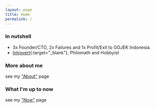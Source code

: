 ```yaml
---
layout: page
title: Home 
permalink: /
---
```


### In nutshell 

* 3x Founder/CTO, 2x Failures and 1x Profit/Exit to GOJEK Indonesia.
* [Introvert](http://typelogic.com/intp.html){:target="_blank"}, Philomath and Hobbyist


### More about me

see my ["About"](/about) page

### What I'm up to now

see my ["Now"](/now) page
